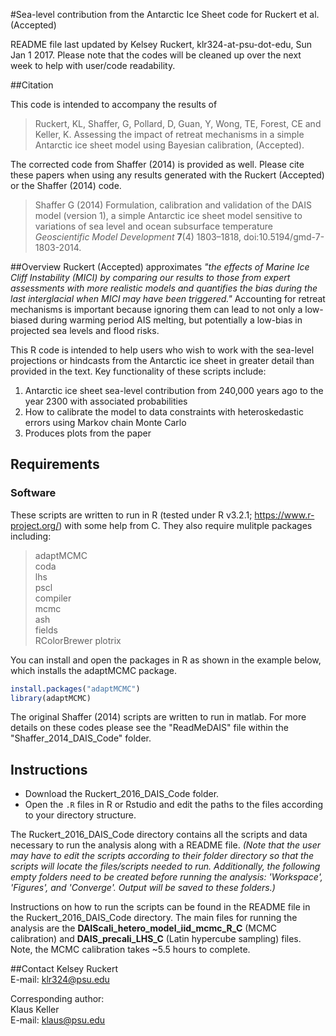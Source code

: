 #Sea-level contribution from the Antarctic Ice Sheet code for Ruckert et al. (Accepted)

README file last updated by Kelsey Ruckert, klr324-at-psu-dot-edu, Sun Jan 1 2017. Please note that the codes will be cleaned up over the next week to help with user/code readability.

##Citation

This code is intended to accompany the results of

>Ruckert, KL, Shaffer, G, Pollard, D, Guan, Y, Wong, TE, Forest, CE and Keller, K. Assessing the impact of retreat mechanisms in a simple Antarctic ice sheet model using Bayesian calibration, (Accepted).

The corrected code from Shaffer (2014) is provided as well. Please cite these papers when using any results generated with the Ruckert (Accepted) or the Shaffer (2014) code. 

>Shaffer G (2014) Formulation, calibration and validation of the DAIS model (version 1), a simple Antarctic ice sheet model sensitive to variations of sea level and ocean subsurface temperature _Geoscientific Model Development_ **7**(4) 1803–1818, doi:10.5194/gmd-7-1803-2014.

##Overview
Ruckert (Accepted) approximates *"the effects of Marine Ice Cliff Instability (MICI) by comparing our results to those from expert assessments with more realistic models and quantifies the bias during the last interglacial when MICI may have been triggered."* Accounting for retreat mechanisms is important because ignoring them can lead to not only a low-biased during warming period AIS melting, but potentially a low-bias in projected sea levels and flood risks.

This R code is intended to help users who wish to work with the sea-level projections or hindcasts from the Antarctic ice sheet in greater detail than provided in the text. Key functionality of these scripts include:

1. Antarctic ice sheet sea-level contribution from 240,000 years ago to the year 2300 with associated probabilities
2. How to calibrate the model to data constraints with heteroskedastic errors using Markov chain Monte Carlo
3. Produces plots from the paper

## Requirements
### Software
These scripts are written to run in R (tested under R v3.2.1; https://www.r-project.org/) with some help from C. They also require mulitple packages including:  
>adaptMCMC  
coda  
lhs  
pscl  
compiler  
mcmc  
ash  
fields  
RColorBrewer
plotrix  

You can install and open the packages in R as shown in the example below, which installs the adaptMCMC package.

```R
install.packages("adaptMCMC")
library(adaptMCMC)
``` 

The original Shaffer (2014) scripts are written to run in matlab. For more details on these codes please see the "ReadMeDAIS" file within the "Shaffer_2014_DAIS_Code" folder.

## Instructions
* Download the Ruckert_2016_DAIS_Code folder.
* Open the `.R` files in R or Rstudio and edit the paths to the files according to your directory structure.

The Ruckert_2016_DAIS_Code directory contains all the scripts and data necessary to run the analysis along with a README file. _(Note that the user may have to edit the scripts according to their folder directory so that the scripts will locate the files/scripts needed to run. Additionally, the following empty folders need to be created before running the analysis: 'Workspace', 'Figures', and 'Converge'. Output will be saved to these folders.)_

Instructions on how to run the scripts can be found in the README file in the Ruckert_2016_DAIS_Code directory. The main files for running the analysis  are the **DAIScali_hetero_model_iid_mcmc_R_C** (MCMC calibration) and **DAIS_precali_LHS_C** (Latin hypercube sampling) files. Note, the MCMC calibration takes ~5.5 hours to complete.

##Contact
Kelsey Ruckert  
E-mail: <klr324@psu.edu>  

Corresponding author:  
Klaus Keller   
E-mail: <klaus@psu.edu>
